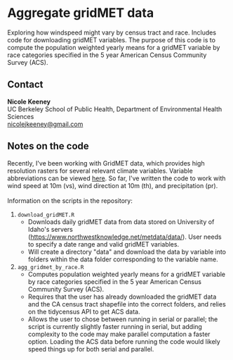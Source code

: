 # Aggregate gridMET data 
Exploring how windspeed might vary by census tract and race. Includes code for downloading gridMET variables. The purpose of this code is to compute the population weighted yearly means for a gridMET variable by race categories specified in the 5 year American Census Community Survey (ACS). 

## Contact 
**Nicole Keeney**<br>
UC Berkeley School of Public Health, Department of Environmental Health Sciences<br>
nicolejkeeney@gmail.com

## Notes on the code 
Recently, I've been working with GridMET data, which provides high resolution rasters for several relevant climate variables. Variable abbreviations can be viewed [here](http://www.climatologylab.org/wget-gridmet.html). So far, I've written the code to work with wind speed at 10m (vs), wind direction at 10m (th), and precipitation (pr).<br><br>Information on the scripts in the repository: 
  1) `download_gridMET.R`
     * Downloads daily gridMET data from data stored on University of Idaho's servers (https://www.northwestknowledge.net/metdata/data/). User needs to specify a date range and valid gridMET variables. 
     * Will create a directory "data" and download the data by variable into folders within the data folder corresponding to the variable name.
  3) `agg_gridmet_by_race.R`
     * Computes population weighted yearly means for a gridMET variable by race categories specified in the 5 year American Census Community Survey (ACS). 
     * Requires that the user has already downloaded the gridMET data and the CA census tract shapefile into the correct folders, and relies on the tidycensus API to get ACS data. 
     * Allows the user to chose between running in serial or parallel; the script is currently slightly faster running in serial, but adding complexity to the code may make parallel computation a faster option. Loading the ACS data before running the code would likely speed things up for both serial and parallel. 